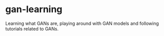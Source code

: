 # gan-learning
Learning what GANs are, playing around with GAN models and following tutorials related to GANs.
